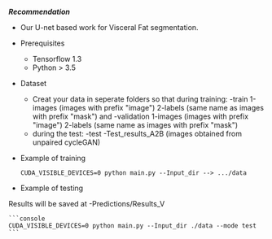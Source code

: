 ***Recommendation***

- Our U-net based work for Visceral Fat segmentation.


- Prerequisites

    - Tensorflow 1.3 
    - Python > 3.5

- Dataset

    - Creat your data in seperate folders so that during training:
                -train 
                            1-images (images with prefix "image")
                            2-labels (same name as images with prefix "mask")
      and 
                -validation
                            1-images (images with prefix "image")
                            2-labels (same name as images with prefix "mask")
    - during the test:
                -test
                        -Test_results_A2B (images obtained from unpaired cycleGAN)
                        
- Example of training

    ```console
    CUDA_VISIBLE_DEVICES=0 python main.py --Input_dir --> .../data
    ```

- Example of testing

Results will be saved at  -Predictions/Results_V

    ```console
    CUDA_VISIBLE_DEVICES=0 python main.py --Input_dir ./data --mode test
    ```
